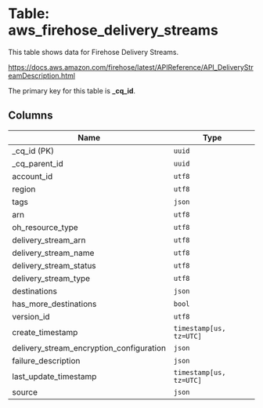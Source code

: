 # Table: aws_firehose_delivery_streams

This table shows data for Firehose Delivery Streams.

https://docs.aws.amazon.com/firehose/latest/APIReference/API_DeliveryStreamDescription.html

The primary key for this table is **_cq_id**.

## Columns

| Name          | Type          |
| ------------- | ------------- |
|_cq_id (PK)|`uuid`|
|_cq_parent_id|`uuid`|
|account_id|`utf8`|
|region|`utf8`|
|tags|`json`|
|arn|`utf8`|
|oh_resource_type|`utf8`|
|delivery_stream_arn|`utf8`|
|delivery_stream_name|`utf8`|
|delivery_stream_status|`utf8`|
|delivery_stream_type|`utf8`|
|destinations|`json`|
|has_more_destinations|`bool`|
|version_id|`utf8`|
|create_timestamp|`timestamp[us, tz=UTC]`|
|delivery_stream_encryption_configuration|`json`|
|failure_description|`json`|
|last_update_timestamp|`timestamp[us, tz=UTC]`|
|source|`json`|